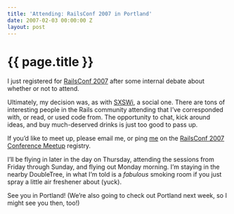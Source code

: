 ```yaml
---
title: 'Attending: RailsConf 2007 in Portland'
date: 2007-02-03 00:00:00 Z
layout: post
---
```


{{ page.title }}
================

I just registered for [RailsConf 2007](http://conferences.oreillynet.com/rails/) after some internal debate about whether or not to attend.

Ultimately, my decision was, as with [SXSWi](http://2007.sxsw.com/interactive/), a social one. There are tons of interesting people in the Rails community attending that I’ve corresponded with, or read, or used code from. The opportunity to chat, kick around ideas, and buy much-deserved drinks is just too good to pass up.

If you’d like to meet up, please email me, or ping [me](http://railsconf2007.conferencemeetup.com/p/143-alex-payne) on the [RailsConf 2007 Conference Meetup](http://railsconf2007.conferencemeetup.com) registry.

I’ll be flying in later in the day on Thursday, attending the sessions from Friday through Sunday, and flying out Monday morning. I’m staying in the nearby DoubleTree, in what I’m told is a *fabulous* smoking room if you just spray a little air freshener about (yuck).

See you in Portland! (We’re also going to check out Portland next week, so I might see you then, too!)
